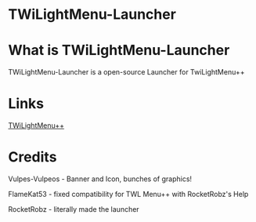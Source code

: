 # TWiLightMenu-Launcher
# What is TWiLightMenu-Launcher
TWiLightMenu-Launcher is a open-source Launcher for TwiLightMenu++

# Links
[TWiLightMenu++](https://github.com/RocketRobz/TWiLightMenu)


# Credits
Vulpes-Vulpeos - Banner and Icon, bunches of graphics!

FlameKat53 - fixed compatibility for TWL Menu++ with RocketRobz's Help

RocketRobz - literally made the launcher
